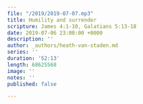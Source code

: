 ```yaml
---
file: "/2019/2019-07-07.mp3"
title: Humility and surrender
scripture: James 4:1-10, Galatians 5:13-18
date: 2019-07-06 23:00:00 +0000
description: ''
author: _authors/heath-van-staden.md
series: ''
duration: '52:13'
length: 68625568
image: ''
notes: ''
published: false

---
```


